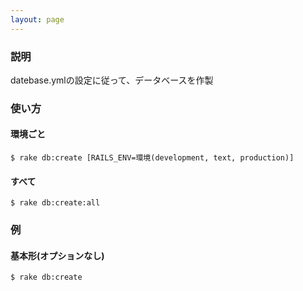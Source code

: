 ```yaml
---
layout: page
---
```

### 説明
datebase.ymlの設定に従って、データベースを作製

### 使い方
#### 環境ごと
    $ rake db:create [RAILS_ENV=環境(development, text, production)]

#### すべて
    $ rake db:create:all

### 例
#### 基本形(オプションなし)
    $ rake db:create